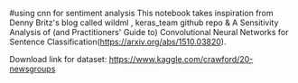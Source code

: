 #using cnn for sentiment analysis 
This notebook takes inspiration from  Denny Britz's blog called wildml , keras_team github repo & A Sensitivity Analysis of (and Practitioners' Guide to) Convolutional Neural Networks for Sentence Classification(https://arxiv.org/abs/1510.03820).

Download link for dataset: https://www.kaggle.com/crawford/20-newsgroups
